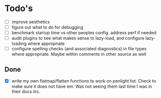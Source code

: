 # Todo's

- [ ] improve aesthetics
- [ ] figure out what to do for debugging
- [ ] benchmark startup time vs other peoples config. address perf if needed
- [ ] audit plugins to see what makes sense to lazy-load, and configure lazy-loading where appropriate
- [ ] configure spelling checks (and associated diagnostics) in file types where appropriate. Maybe within comments in other source as well

## Done

- [x] write my own flatmap/flatten functions to work on penlight list. Check to make sure it does not have em. Was not seeing them last time I was in their docs iirc.
